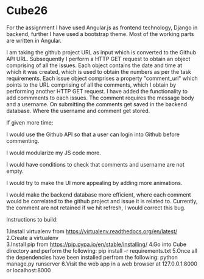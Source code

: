# Cube26

For the assignment I have used Angular.js as frontend technology, Django in backend, further I have used a bootstrap theme. 
Most of the working parts are written in Angular. 

I am taking the github project URL as input which is converted to the Github API URL. Subsequently I perform a HTTP GET request to obtain an object comprising of all the issues. Each object contains the date and time at which it was created, which is used to obtain the numbers as per the task requirements. 
Each issue object comprises a property "comment_url" which points to the URL comprising of all the comments, which I obtain by performing another HTTP GET request. 
I have added the functionality to add commments to each issues. 
The comment requires the message body and a username. On submitting the comments get saved in the backend database. Where the username and comment get stored. 

If given more time:

  I would use the Github API so that a user can login into Github before commenting. 

  I would modularize my JS code more. 
  
  I would have conditions to check that comments and username are not empty. 
  
  I would try to make the UI more appealing by adding more animations.
  
  I would make the backend database more efficient, where each comment would be correlated to the github project and issue it   is related to. Currently, the comment are not retained if we hit refresh, I would correct this bug. 
  
  



Instructions to build: 

1.Install virtualenv from https://virtualenv.readthedocs.org/en/latest/
2.Create a virtualenv  
3.Install pip from https://pip.pypa.io/en/stable/installing/
4.Go into Cube directory and perform the following: pip install -r requirements.txt
5.Once all the dependencies have been installed perfrom the following: python manage.py runserver
6.Visit the web app in a web browser at 127.0.0.1:8000 or localhost:8000
